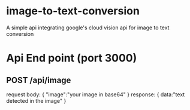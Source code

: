 # image-to-text-conversion

A simple api integrating google's cloud vision api for image to text conversion

# Api End point (port 3000)

## POST /api/image

request
body: {
"image":"your image in base64"
}
response:
{
data:"text detected in the image"
}
